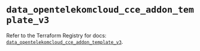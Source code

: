 # `data_opentelekomcloud_cce_addon_template_v3`

Refer to the Terraform Registry for docs: [`data_opentelekomcloud_cce_addon_template_v3`](https://registry.terraform.io/providers/opentelekomcloud/opentelekomcloud/1.36.43/docs/data-sources/cce_addon_template_v3).
